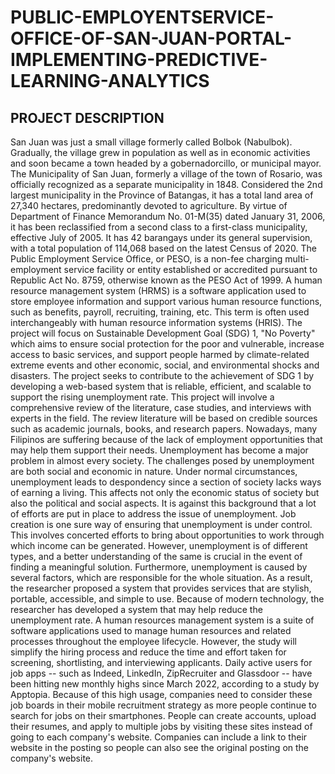 # PUBLIC-EMPLOYENTSERVICE-OFFICE-OF-SAN-JUAN-PORTAL-IMPLEMENTING-PREDICTIVE-LEARNING-ANALYTICS

## PROJECT DESCRIPTION
San Juan was just a small village formerly called Bolbok (Nabulbok). Gradually, the village grew in population as well as in economic activities and soon became a town headed by a gobernadorcillo, or municipal mayor. The Municipality of San Juan, formerly a village of the town of Rosario, was officially recognized as a separate municipality in 1848. Considered the 2nd largest municipality in the Province of Batangas, it has a total land area of 27,340 hectares, predominantly devoted to agriculture. By virtue of Department of Finance Memorandum No. 01-M(35) dated January 31, 2006, it has been reclassified from a second class to a first-class municipality, effective July of 2005. It has 42 barangays under its general supervision, with a total population of 114,068 based on the latest Census of 2020.
The Public Employment Service Office, or PESO, is a non-fee charging multi-employment service facility or entity established or accredited pursuant to Republic Act No. 8759, otherwise known as the PESO Act of 1999.
A human resource management system (HRMS) is a software application used to store employee information and support various human resource functions, such as benefits, payroll, recruiting, training, etc. This term is often used interchangeably with human resource information systems (HRIS).
The project will focus on Sustainable Development Goal (SDG) 1, "No Poverty" which aims to ensure social protection for the poor and vulnerable, increase access to basic services, and support people harmed by climate-related extreme events and other economic, social, and environmental shocks and disasters. The project seeks to contribute to the achievement of SDG 1 by developing a web-based system that is reliable, efficient, and scalable to support the rising unemployment rate.
This project will involve a comprehensive review of the literature, case studies, and interviews with experts in the field. The review literature will be based on credible sources such as academic journals, books, and research papers.
Nowadays, many Filipinos are suffering because of the lack of employment opportunities that may help them support their needs. Unemployment has become a major problem in almost every society. The challenges posed by unemployment are both social and economic in nature. Under normal circumstances, unemployment leads to despondency since a section of society lacks ways of earning a living. This affects not only the economic status of society but also the political and social aspects. It is against this background that a lot of efforts are put in place to address the issue of unemployment. Job creation is one sure way of ensuring that unemployment is under control. This involves concerted efforts to bring about opportunities to work through which income can be generated. However, unemployment is of different types, and a better understanding of the same is crucial in the event of finding a meaningful solution. Furthermore, unemployment is caused by several factors, which are responsible for the whole situation. 
As a result, the researcher proposed a system that provides services that are stylish, portable, accessible, and simple to use. Because of modern  technology, the researcher has developed a system that may help reduce the unemployment rate. A human resources management system is a suite of software applications used to manage human resources and related processes throughout the employee lifecycle. 
However, the study will simplify the hiring process and reduce the time and effort taken for screening, shortlisting, and interviewing applicants. Daily active users for job apps -- such as Indeed, LinkedIn, ZipRecruiter and Glassdoor -- have been hitting new monthly highs since March 2022, according to a study by Apptopia.  Because of this high usage, companies need to consider these job boards in their mobile recruitment strategy as more people continue to  search for jobs on their smartphones. People can create accounts, upload their  resumes, and apply to multiple jobs by visiting these sites instead of going to each company's website. Companies can include a link to their website in the posting so people can also see the original posting on the company's website.
